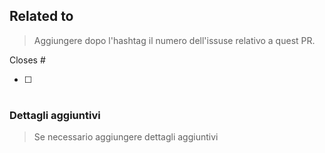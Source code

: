 ## Related to

> Aggiungere dopo l'hashtag il numero dell'issuse relativo a quest PR.

Closes #

- [ ] #

### Dettagli aggiuntivi

> Se necessario aggiungere dettagli aggiuntivi
